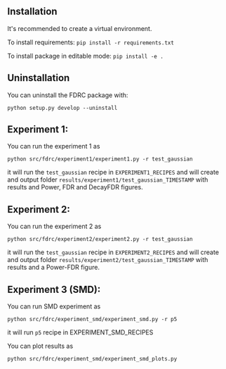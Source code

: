 ## Installation

It's recommended to create a virtual environment. 

To install requirements: `pip install -r requirements.txt`

To install package in editable mode: `pip install -e .`
    
## Uninstallation

You can uninstall the FDRC package with:

`python setup.py develop --uninstall`

## Experiment 1: 

You can run the experiment 1 as 

`python src/fdrc/experiment1/experiment1.py -r test_gaussian`

it will run the `test_gaussian` recipe in `EXPERIMENT1_RECIPES` and will create and 
output folder `results/experiment1/test_gaussian_TIMESTAMP` with results and Power, 
FDR and DecayFDR figures.

## Experiment 2: 

You can run the experiment 2 as 

`python src/fdrc/experiment2/experiment2.py -r test_gaussian`

it will run the `test_gaussian` recipe in `EXPERIMENT2_RECIPES` and will create and 
output folder `results/experiment2/test_gaussian_TIMESTAMP` with results and a Power-FDR
figure.

## Experiment 3 (SMD):

You can run SMD experiment as 

 `python src/fdrc/experiment_smd/experiment_smd.py -r p5`
 
 it will run `p5` recipe in EXPERIMENT_SMD_RECIPES
 
 You can plot results as
 
 `python src/fdrc/experiment_smd/experiment_smd_plots.py`